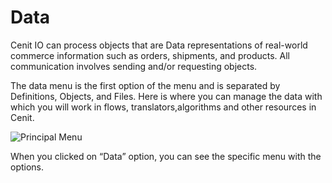 # Data

Cenit IO can process objects that are Data representations of real-world commerce information such as orders, shipments, and products. All communication involves sending and/or requesting objects.

The data menu is the first option of the menu and is separated by Definitions, Objects, and Files. Here is where you can manage the data with which you will work in flows, translators,algorithms and other resources in Cenit.

![Principal Menu](https://user-images.githubusercontent.com/30662690/63290720-1088f100-c290-11e9-8e7e-2cdc247ff79b.jpg "Principal Menu")

When you clicked on “Data” option, you can see the specific menu with the options.

